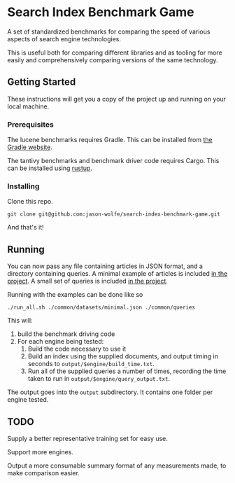# Search Index Benchmark Game

A set of standardized benchmarks for comparing the speed of various aspects of search engine technologies.

This is useful both for comparing different libraries and as tooling for more easily and comprehensively
 comparing versions of the same technology. 

## Getting Started

These instructions will get you a copy of the project up and running on your local machine.

### Prerequisites

The lucene benchmarks requires Gradle. This can be installed from [the Gradle website](https://gradle.org/).

The tantivy benchmarks and benchmark driver code requires Cargo. This can be installed using [rustup](https://www.rustup.rs/). 


### Installing

Clone this repo.

```
git clone git@github.com:jason-wolfe/search-index-benchmark-game.git
```

And that's it!

## Running

You can now pass any file containing articles in JSON format, and a directory containing queries. 
A minimal example of articles is included [in the project](./common/datasets/minimal.json).
A small set of queries is included [in the project](./common/queries). 

Running with the examples can be done like so

```
./run_all.sh ./common/datasets/minimal.json ./common/queries
```

This will:
1. build the benchmark driving code
2. For each engine being tested:
    1. Build the code necessary to use it
    2. Build an index using the supplied documents, and output timing in seconds to `output/$engine/build_time.txt`.
    3. Run all of the supplied queries a number of times, recording the time taken to run in `output/$engine/query_output.txt`.

The output goes into the `output` subdirectory. 
It contains one folder per engine tested.

## TODO

Supply a better representative training set for easy use.

Support more engines.

Output a more consumable summary format of any measurements made, to make comparison easier.